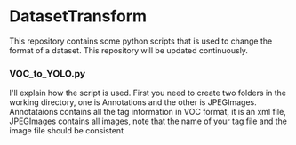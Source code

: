 # DatasetTransform
This repository contains some python scripts that is used to change the format of a dataset. This repository will be updated continuously.

### VOC_to_YOLO.py
I'll explain how the script is used. 
First you need to create two folders in the working directory, one is Annotations and the other is JPEGImages. Annotataions contains all the tag information in VOC format, it is an xml file, JPEGImages contains all images, note that the name of your tag file and the image file should be consistent
